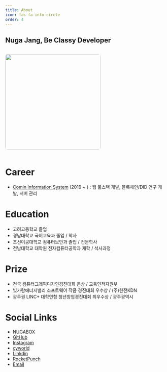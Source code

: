 ```yaml
---
title: About
icon: fas fa-info-circle
order: 4
---
```

## Nuga Jang, Be Classy Developer

<p style="display:inline-block;">
  <img src="https://cdn.jsdelivr.net/gh/nugaBox/nugabox.github.io/assets/img/common/about.jpg" width="300px" align="left" style="display:block; border-radius: 7px; padding: 0px;">
</p>


# Career
- [Comin Information System](https://www.comin.com) (2019 ~ ) : 웹 풀스택 개발, 블록체인/DID 연구 개발, 서버 관리

# Education
- 고려고등학교 졸업
- 경남대학교 국어교육과 졸업 / 학사
- 조선이공대학교 컴퓨터보안과 졸업 / 전문학사
- 전남대학교 대학원 전자컴퓨터공학과 재학 / 석사과정

# Prize
- 전국 컴퓨터그래픽디자인경진대회 은상 / 교육인적자원부
- 빛가람에너지밸리 소프트웨어 작품 경진대회 우수상 / (주)한전KDN
- 광주권 LINC+ 대학연합 청년창업경진대회 최우수상 / 광주광역시

# Social Links
- [NUGABOX](https://nugabox.com)
- [GitHub](https://github.com/nugaBox)
- [Instagram](https://www.instagram.com/nugabox)
- [cyworld](https://minihompy.cyworld.com/nugabox)
- [Linkdin](https://www.linkedin.com/in/nugabox/)
- [RocketPunch](https://www.rocketpunch.com/@nugabox)
- [Email](mailto:root@nugabox.com)
